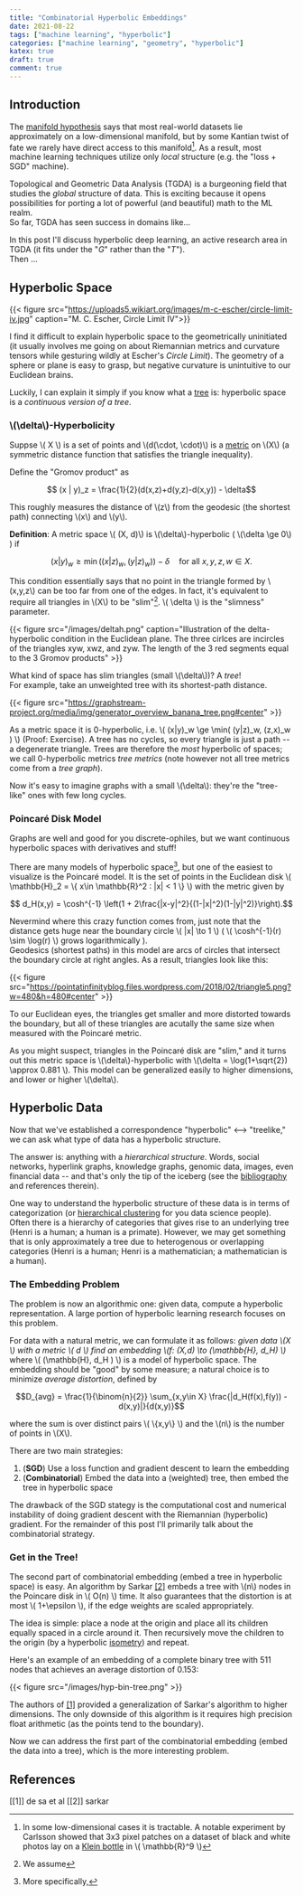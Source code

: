 ```yaml
---
title: "Combinatorial Hyperbolic Embeddings"
date: 2021-08-22
tags: ["machine learning", "hyperbolic"]
categories: ["machine learning", "geometry", "hyperbolic"]
katex: true
draft: true
comment: true
---
```


## Introduction
The [manifold hypothesis](http://colah.github.io/posts/2014-03-NN-Manifolds-Topology/#fnref1) says that most real-world datasets lie approximately on a low-dimensional manifold, 
but by some Kantian twist of fate we rarely have direct access to this manifold[^gunnar]. As a result, most machine learning techniques utilize only _local_ structure (e.g. the "loss + SGD" machine).

[^gunnar]: In some low-dimensional cases it is tractable. A notable experiment by Carlsson showed that 3x3 pixel patches on a dataset of black and white photos lay on a [Klein bottle](https://en.wikipedia.org/wiki/Klein_bottle) in \\( \mathbb{R}^9 \\)

Topological and Geometric Data Analysis (TGDA) is a burgeoning field that studies the _global_ structure of data. 
This is exciting because it opens possibilities for porting a lot of powerful (and beautiful) math to the ML realm.  
So far, TGDA has seen success in domains like... 

In this post I'll discuss hyperbolic deep learning, an active research area in TGDA (it fits under the "_G_" rather than the "_T_").   
Then ... 

## Hyperbolic Space
{{< figure src="https://uploads5.wikiart.org/images/m-c-escher/circle-limit-iv.jpg" caption="M. C. Escher, Circle Limit IV">}} 

I find it difficult to explain hyperbolic space to the geometrically uninitiated (it usually involves me going on about Riemannian metrics and curvature tensors while gesturing wildly at Escher's _Circle Limit_).
The geometry of a sphere or plane is easy to grasp, but negative curvature is unintuitive to our Euclidean brains.

Luckily, I can explain it simply if you know what a [tree](https://en.wikipedia.org/wiki/Tree_(graph_theory)) is: hyperbolic space is a _continuous version of a tree_.


### \\(\delta\\)-Hyperbolicity
Suppse \\( X \\) is a set of points and \\(d(\cdot, \cdot)\\) is a [metric](https://en.wikipedia.org/wiki/Metric_space) on \\(X\\) (a symmetric distance function that satisfies the triangle inequality). 

Define the "Gromov product" as 

$$ (x | y)_z = \frac{1}{2}(d(x,z)+d(y,z)-d(x,y)) - \delta$$

This roughly measures the distance of \\(z\\) from the geodesic (the shortest path) connecting \\(x\\) and \\(y\\).

**Definition**:  A metric space \\( (X, d)\\) is \\(\delta\\)-hyperbolic ( \\(\delta \ge 0\\) ) if 

$$ (x | y)_w \ge \min( (x|z)_w, (y|z)_w)) - \delta \quad \text{for all } x,y,z,w \in X.$$

This condition essentially says that no point in the triangle formed by \\(x,y,z\\) can be too far from one of the edges. 
In fact, it's equivalent to require all triangles in \\(X\\) to be "slim"[^geodesic]. \\( \delta \\) is the "slimness" parameter.

[^geodesic]: We assume

{{< figure src="/images/deltah.png" caption="Illustration of the delta-hyperbolic condition in the Euclidean plane. The three cirlces are incircles of the triangles xyw, xwz, and zyw. The length of the 3 red segments equal to the 3 Gromov products" >}} 

What kind of space has slim triangles (small \\(\delta\\))? A _tree_!   
For example, take an unweighted tree with its shortest-path distance. 

{{< figure src="https://graphstream-project.org/media/img/generator_overview_banana_tree.png#center" >}}

As a metric space it is 0-hyperbolic, i.e. \\( (x|y)_w \ge \min( (y|z)_w, (z,x)_w ) \\) (Proof: Exercise).
A tree has no cycles, so every triangle is just a path -- a degenerate triangle. Trees are therefore the _most_ hyperbolic of spaces; we call 0-hyperbolic metrics _tree metrics_ (note however not all tree metrics come from a _tree graph_).

Now it's easy to imagine graphs with a small \\(\delta\\): they're the "tree-like" ones with few long cycles. 

### Poincaré Disk Model
Graphs are well and good for you discrete-ophiles, but we want continuous hyperbolic spaces with derivatives and stuff! 

There are many models of hyperbolic space[^hyp], but one of the easiest to visualize is the Poincaré model. 
It is the set of points in the Euclidean disk \\( \mathbb{H}_2 = \\{ x\in \mathbb{R}^2 : |x| < 1 \\} \\)  with the metric given by

[^hyp]: More specifically, 

$$ d_H(x,y) = \cosh^{-1} \left(1 + 2\frac{|x-y|^2}{(1-|x|^2)(1-|y|^2)}\right).$$

Nevermind where this crazy function comes from, just note that the distance gets huge near the boundary circle \\( |x| \to 1 \\) ( \\( \cosh^{-1}(r) \sim \log(r) \\) grows logarithmically ).    
Geodesics (shortest paths) in this model are arcs of circles that intersect the boundary circle at right angles. As a result, triangles look like this:

{{< figure src="https://pointatinfinityblog.files.wordpress.com/2018/02/triangle5.png?w=480&h=480#center" >}}

To our Euclidean eyes, the triangles get smaller and more distorted towards the boundary, but all of these triangles are acutally the same size when measured with the Poincaré metric.

As you might suspect, triangles in the Poincaré disk are "slim," and it turns out this metric space is \\(\delta\\)-hyperbolic with \\(\delta = \log(1+\sqrt{2}) \approx 0.881 \\).
This model can be generalized easily to higher dimensions, and lower or higher \\(\delta\\).


## Hyperbolic Data

Now that we've established a correspondence "hyperbolic" ⟷   "treelike," we can ask what type of data has a hyperbolic structure.

The answer is: anything with a _hierarchical structure_. Words, social networks, hyperlink graphs, knowledge graphs, genomic data, images, even financial data -- and that's only the tip of the iceberg (see the [bibliography](#references) and references therein).   

One way to understand the hyperbolic structure of these data is in terms of categorization (or [hierarchical clustering](https://en.wikipedia.org/wiki/Hierarchical_clustering) for you data science people). Often there is a hierarchy of categories that gives rise to an underlying tree (Henri is a human; a human is a primate). However, we may get something that is only approximately a tree due to heterogenous or overlapping categories (Henri is a human; Henri is a mathematician; a mathematician is a human). 

### The Embedding Problem 

The problem is now an algorithmic one: given data, compute a hyperbolic representation. A large portion of hyperbolic learning research focuses on this problem. 

For data with a natural metric, we can formulate it as follows:
_given data \\(X \\) with a metric \\( d \\) find an embedding \\(f: (X,d) \to (\mathbb{H}, d_H) \\)_ where \\( (\mathbb{H}, d_H ) \\) is a model of hyperbolic space.
The embedding should be "good" by some measure; a natural choice is to minimize _average distortion_, defined by 

$$D_{avg} = \frac{1}{\binom{n}{2}} \sum_{x,y\in X} \frac{|d_H(f(x),f(y)) - d(x,y)|}{d(x,y)}$$

where the sum is over distinct pairs \\( \\{x,y\\} \\) and the \\(n\\) is the number of points in \\(X\\).

There are two main strategies:

1. (**SGD**) Use a loss function and gradient descent to learn the embedding
2. (**Combinatorial**) Embed the data into a (weighted) tree, then embed the tree in hyperbolic space

The drawback of the SGD stategy is the computational cost and numerical instability of doing gradient descent with the Riemannian (hyperbolic) gradient.
For the remainder of this post I'll primarily talk about the combinatorial strategy. 

### Get in the Tree!
The second part of combinatorial embedding (embed a tree in hyperbolic space) is easy. An algorithm by Sarkar [[2]](#references) embeds a tree with \\(n\\) nodes in the Poincare disk in \\( O(n) \\) time. It also guarantees that the distortion is at most \\( 1+\epsilon \\), if the edge weights are scaled appropriately.

The idea is simple: place a node at the origin and place all its children equally spaced in a circle around it. Then recursively move the children to the origin (by a hyperbolic [isometry](https://en.wikipedia.org/wiki/Hyperbolic_motion)) and repeat.

Here's an example of an embedding of a complete binary tree with 511 nodes that achieves an average distortion of 0.153:

{{< figure src="/images/hyp-bin-tree.png" >}}

The authors of [[1]](#references) provided a generalization of Sarkar's algorithm to higher dimensions. The only downside of this algorithm is it requires high precision float arithmetic (as the points tend to the boundary).

Now we can address the first part of the combinatorial embedding (embed the data into a tree), which is the more interesting problem. 

## References
[[1]] de sa et al
[[2]] sarkar
